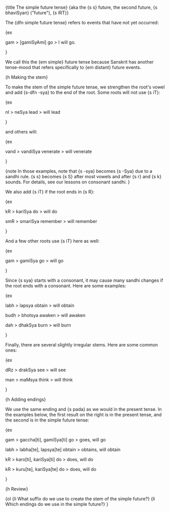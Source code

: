 {title The simple future tense}
{aka the {s s} future, the second future, {s bhaviSyan} ("future"), {s lRT}}

The {dfn simple future tense} refers to events that have not yet occurred:

{ex

gam > [gamiSyAmi]
go > I will go.

}

We call this the {em simple} future tense because Sanskrit has another
tense-mood that refers specifically to {em distant} future events.


{h Making the stem}

To make the stem of the simple future tense, we strengthen the root's vowel and
add {s-dfn -sya} to the end of the root. Some roots will not use {s iT}:

{ex

nI > neSya
lead > will lead

}

and others will:

{ex

vand > vandiSya
venerate > will venerate

}

{note
In those examples, note that {s -sya} becomes {s -Sya} due to a sandhi rule.
{s s} becomes {s S} after most vowels and after {s r} and {s k} sounds. For
details, see our lessons on consonant sandhi.
}

We also add {s iT} if the root ends in {s R}:

{ex

kR > kariSya
do > will do

smR > smariSya
remember > will remember

}

And a few other roots use {s iT} here as well:

{ex

gam > gamiSya
go > will go

}

Since {s sya} starts with a consonant, it may cause many sandhi changes if the
root ends with a consonant. Here are some examples:

{ex

labh > lapsya
obtain > will obtain

budh > bhotsya
awaken > will awaken

dah > dhakSya
burn > will burn

}

Finally, there are several slightly irregular stems. Here are some common ones:

{ex

dRz > drakSya
see > will see

man > maMsya
think > will think

}


{h Adding endings}

We use the same ending and {s pada} as we would in the present tense. In the
examples below, the first result on the right is in the present tense, and the 
second is in the simple future tense:

{ex

gam > gaccha[ti], gamiSya[ti]
go > goes, will go

labh > labha[te], lapsya[te]
obtain > obtains, will obtain

kR > karo[ti], kariSya[ti]
do > does, will do

kR > kuru[te], kariSya[te]
do > does, will do

}


{h Review}

{ol
    {li What suffix do we use to create the stem of the simple future?}
    {li Which endings do we use in the simple future?}
}
